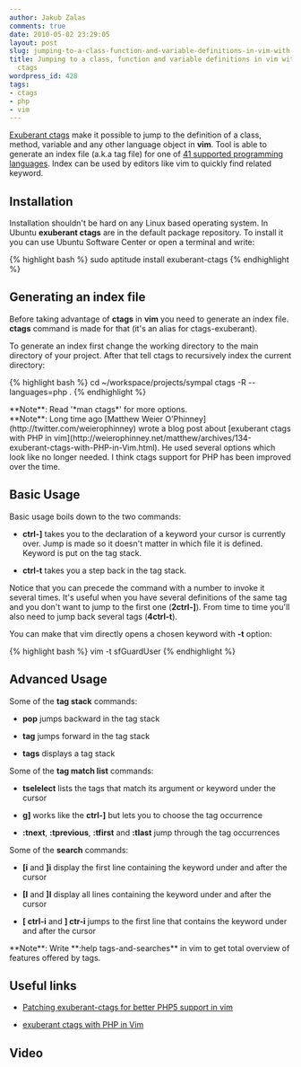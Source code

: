 ```yaml
---
author: Jakub Zalas
comments: true
date: 2010-05-02 23:29:05
layout: post
slug: jumping-to-a-class-function-and-variable-definitions-in-vim-with-exuberant-ctags
title: Jumping to a class, function and variable definitions in vim with exuberant
  ctags
wordpress_id: 428
tags:
- ctags
- php
- vim
---
```


[Exuberant ctags](http://ctags.sourceforge.net/) make it possible to jump to the definition of a class, method, variable and any other language object in **vim**. Tool is  able to generate an index file (a.k.a tag file) for one of [41 supported programming languages](http://ctags.sourceforge.net/languages.html). Index can be used by     editors like vim to quickly find related keyword.


## Installation


Installation shouldn't be hard on any Linux based operating system. In Ubuntu **exuberant ctags** are in the default package repository. To install it you can use Ubuntu Software Center or open a terminal and write:

    
{% highlight bash %}
sudo aptitude install exuberant-ctags
{% endhighlight %}




## Generating an index file


Before taking advantage of **ctags** in **vim** you need to generate an index file. **ctags** command is made for that (it's an alias for ctags-exuberant).

To generate an index first change the working directory to the main directory of your project. After that tell ctags to recursively index the current directory:

    
{% highlight bash %}
cd ~/workspace/projects/sympal
ctags -R --languages=php .
{% endhighlight %}


<div class="alert alert-warning" markdown="1">**Note**: Read '*man ctags*' for more options.</div>

<div class="alert alert-warning" markdown="1">**Note**: Long time ago [Matthew Weier O'Phinney](http://twitter.com/weierophinney) wrote a blog post about [exuberant ctags with PHP in vim](http://weierophinney.net/matthew/archives/134-exuberant-ctags-with-PHP-in-Vim.html). He used several options which look like no longer needed. I think ctags support for PHP has been improved over the time.</div>


## Basic Usage


Basic usage boils down to the two commands:



	
  * **ctrl-]** takes you to the declaration of a keyword your cursor is currently over. Jump is made so it doesn't matter in which file it is defined. Keyword is put on the tag stack.

	
  * **ctrl-t** takes you a step back in the tag stack.


Notice that you can precede the command with a number to invoke it several times. It's useful when you have several definitions of the same tag and you don't want to jump to the first one      (**2ctrl-]**). From time to time you'll also need to jump back several tags (**4ctrl-t**).

You can make that vim directly opens a chosen keyword with **-t** option:

    
{% highlight bash %}
vim -t sfGuardUser
{% endhighlight %}




## Advanced Usage


Some of the **tag stack** commands:



	
  * **pop** jumps backward in the tag stack

	
  * **tag** jumps forward in the tag stack

	
  * **tags** displays a tag stack


Some of the **tag match list** commands:



	
  * **tselelect** lists the tags that match its argument or keyword under the cursor

	
  * **g]** works like the **ctrl-]** but lets you to choose the tag occurrence

	
  * **:tnext**, **:tprevious**, **:tfirst** and **:tlast** jump through the tag occurrences


Some of the **search** commands:



	
  * **\[i** and **]i** display the first line containing the keyword under and after the cursor

	
  * **\[I** and **]I** display all lines containing the keyword under and after the cursor

	
  * **\[ ctrl-i** and **] ctr-i** jumps to the first line that contains the keyword under and after the cursor


<div class="alert alert-warning" markdown="1">**Note**: Write **:help tags-and-searches** in vim to get total overview of features offered by tags.</div>


## Useful links





	
  * [Patching exuberant-ctags for better PHP5 support in vim](http://www.jejik.com/articles/2008/11/patching_exuberant-ctags_for_better_php5_support_in_vim/)

	
  * [exuberant ctags with PHP in Vim](http://weierophinney.net/matthew/archives/134-exuberant-ctags-with-PHP-in-Vim.html)[](http://www.jejik.com/articles/2008/11/patching_exuberant-ctags_for_better_php5_support_in_vim/)





## Video



<div class="text-center">
    <object width="480" height="385" data="http://www.youtube.com/v/8yjxaBrmiJI&amp;hl=en_US&amp;fs=1&amp;color1=0x3a3a3a&amp;color2=0x999999" type="application/x-shockwave-flash">
        <param name="allowFullScreen" value="true" />
        <param name="allowscriptaccess" value="always" />
        <param name="src" value="http://www.youtube.com/v/8yjxaBrmiJI&amp;hl=en_US&amp;fs=1&amp;color1=0x3a3a3a&amp;color2=0x999999" />
        <param name="allowfullscreen" value="true" />
    </object>
</div>


